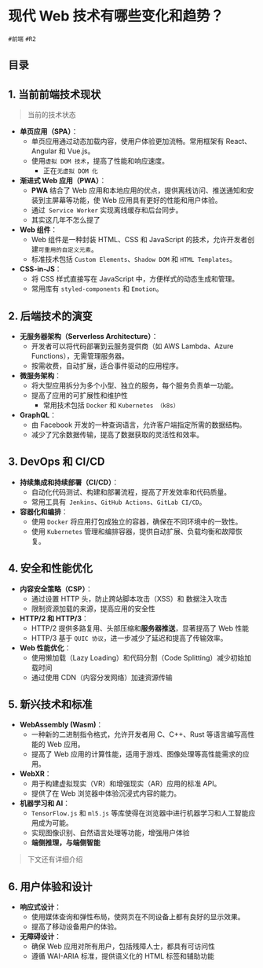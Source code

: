 
# 现代 Web 技术有哪些变化和趋势？


`#前端` `#R2`


## 目录
<!-- toc -->
 ## 1. 当前前端技术现状 

> 当前的技术状态

- **单页应用（SPA）**：
	- 单页应用通过动态加载内容，使用户体验更加流畅。常用框架有 React、Angular 和 Vue.js。
	- 使用`虚拟 DOM 技术`，提高了性能和响应速度。
		- 正在`无虚拟 DOM 化`
- **渐进式 Web 应用（PWA）**：
	- **PWA** 结合了 Web 应用和本地应用的优点，提供离线访问、推送通知和安装到主屏幕等功能，使 Web 应用具有更好的性能和用户体验。
	- 通过` Service Worker` 实现离线缓存和后台同步。
	- 其实这几年不怎么提了
- **Web 组件**：
	- Web 组件是一种封装 HTML、CSS 和 JavaScript 的技术，允许开发者创建`可重用的自定义元素`。
	- 标准技术包括 `Custom Elements`、`Shadow DOM` 和 `HTML Templates`。
- **CSS-in-JS**：
	- 将 CSS 样式直接写在 JavaScript 中，方便样式的动态生成和管理。
	- 常用库有 `styled-components` 和 `Emotion`。

## 2. 后端技术的演变

- **无服务器架构（Serverless Architecture）**：
	- 开发者可以将代码部署到云服务提供商（如 AWS Lambda、Azure Functions），无需管理服务器。
	- 按需收费，自动扩展，适合事件驱动的应用程序。
- **微服务架构**：
	- 将大型应用拆分为多个小型、独立的服务，每个服务负责单一功能。
	- 提高了应用的可扩展性和维护性
		- 常用技术包括 `Docker` 和 `Kubernetes （k8s）`
- **GraphQL**：
	- 由 Facebook 开发的一种查询语言，允许客户端指定所需的数据结构。
	- 减少了冗余数据传输，提高了数据获取的灵活性和效率。

## 3. DevOps 和 CI/CD

- **持续集成和持续部署（CI/CD）**：
	- 自动化代码测试、构建和部署流程，提高了开发效率和代码质量。
	- 常用工具有` Jenkins`、`GitHub Actions`、`GitLab CI/CD`。
- **容器化和编排**：
	- 使用 `Docker` 将应用打包成独立的容器，确保在不同环境中的一致性。
	- 使用 `Kubernetes` 管理和编排容器，提供自动扩展、负载均衡和故障恢复。

## 4. 安全和性能优化

- **内容安全策略（CSP）**：
	- 通过设置 HTTP 头，防止跨站脚本攻击（XSS）和 数据注入攻击
	- 限制资源加载的来源，提高应用的安全性
- **HTTP/2 和 HTTP/3**：
	- HTTP/2 提供多路复用、头部压缩和**服务器推送**，显著提高了 Web 性能
	- HTTP/3 基于 `QUIC 协议`，进一步减少了延迟和提高了传输效率。
- **Web 性能优化**：
	- 使用懒加载（Lazy Loading）和代码分割（Code Splitting）减少初始加载时间
	- 通过使用 CDN（内容分发网络）加速资源传输

## 5. 新兴技术和标准

- **WebAssembly (Wasm)**：
	- 一种新的二进制指令格式，允许开发者用 C、C++、Rust 等语言编写高性能的 Web 应用。
	- 提高了 Web 应用的计算性能，适用于游戏、图像处理等高性能需求的应用。
- **WebXR**：
	- 用于构建虚拟现实（VR）和增强现实（AR）应用的标准 API。
	- 提供了在 Web 浏览器中体验沉浸式内容的能力。
- **机器学习和 AI**：
	- `TensorFlow.js` 和 `ml5.js` 等库使得在浏览器中进行机器学习和人工智能应用成为可能。
	- 实现图像识别、自然语言处理等功能，增强用户体验
	- **端侧推理，与端侧智能**

> 下文还有详细介绍

## 6. 用户体验和设计

- **响应式设计**：
	- 使用媒体查询和弹性布局，使网页在不同设备上都有良好的显示效果。
	- 提高了移动设备用户的体验。
- **无障碍设计**：
	- 确保 Web 应用对所有用户，包括残障人士，都具有可访问性
	- 遵循 WAI-ARIA 标准，提供语义化的 HTML 标签和辅助功能


